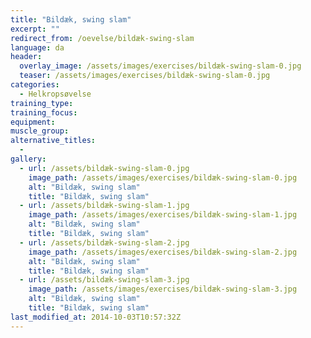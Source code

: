 ```yaml
---
title: "Bildæk, swing slam"
excerpt: ""
redirect_from: /oevelse/bildæk-swing-slam
language: da
header:
  overlay_image: /assets/images/exercises/bildæk-swing-slam-0.jpg
  teaser: /assets/images/exercises/bildæk-swing-slam-0.jpg
categories:
  - Helkropsøvelse
training_type: 
training_focus: 
equipment:
muscle_group:
alternative_titles:
  - 
gallery:
  - url: /assets/bildæk-swing-slam-0.jpg
    image_path: /assets/images/exercises/bildæk-swing-slam-0.jpg
    alt: "Bildæk, swing slam"
    title: "Bildæk, swing slam"
  - url: /assets/bildæk-swing-slam-1.jpg
    image_path: /assets/images/exercises/bildæk-swing-slam-1.jpg
    alt: "Bildæk, swing slam"
    title: "Bildæk, swing slam"
  - url: /assets/bildæk-swing-slam-2.jpg
    image_path: /assets/images/exercises/bildæk-swing-slam-2.jpg
    alt: "Bildæk, swing slam"
    title: "Bildæk, swing slam"
  - url: /assets/bildæk-swing-slam-3.jpg
    image_path: /assets/images/exercises/bildæk-swing-slam-3.jpg
    alt: "Bildæk, swing slam"
    title: "Bildæk, swing slam"
last_modified_at: 2014-10-03T10:57:32Z
---
```



